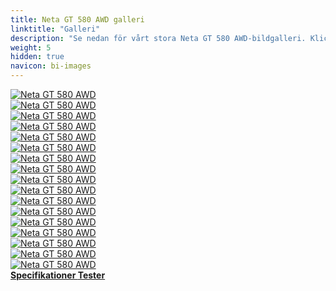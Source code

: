 ```yaml
---
title: Neta GT 580 AWD galleri
linktitle: "Galleri"
description: "Se nedan för vårt stora Neta GT 580 AWD-bildgalleri. Klicka på bilderna för högupplösta versioner."
weight: 5
hidden: true
navicon: bi-images
---
```

<!-- markdownlint-disable MD033 -->
<div class="row" id ="my-gallery">
	<div class="pswp-grid-item col-6 col-md-4">
		<a href="https://media.evkx.net/multimedia/models/neta/gt/gt_580_awd/exterior_1.jpg"
data-pswp-src="https://media.evkx.net/multimedia/models/neta/gt/gt_580_awd/exterior_1.jpg"
data-pswp-width="1920"
data-pswp-height="950" 
target="_blank">
			<img src="https://media.evkx.net/multimedia/models/neta/gt/gt_580_awd/exterior_1_xst.jpg" alt="Neta GT 580 AWD" class="img-fluid img-thumbnail" />
		</a>
	</div>
	<div class="pswp-grid-item col-6 col-md-4">
		<a href="https://media.evkx.net/multimedia/models/neta/gt/gt_580_awd/exterior_2.jpg"
data-pswp-src="https://media.evkx.net/multimedia/models/neta/gt/gt_580_awd/exterior_2.jpg"
data-pswp-width="1920"
data-pswp-height="1080" 
target="_blank">
			<img src="https://media.evkx.net/multimedia/models/neta/gt/gt_580_awd/exterior_2_xst.jpg" alt="Neta GT 580 AWD" class="img-fluid img-thumbnail" />
		</a>
	</div>
	<div class="pswp-grid-item col-6 col-md-4">
		<a href="https://media.evkx.net/multimedia/models/neta/gt/gt_580_awd/exterior_3.jpg"
data-pswp-src="https://media.evkx.net/multimedia/models/neta/gt/gt_580_awd/exterior_3.jpg"
data-pswp-width="1920"
data-pswp-height="950" 
target="_blank">
			<img src="https://media.evkx.net/multimedia/models/neta/gt/gt_580_awd/exterior_3_xst.jpg" alt="Neta GT 580 AWD" class="img-fluid img-thumbnail" />
		</a>
	</div>
	<div class="pswp-grid-item col-6 col-md-4">
		<a href="https://media.evkx.net/multimedia/models/neta/gt/gt_580_awd/frontseats_1.jpg"
data-pswp-src="https://media.evkx.net/multimedia/models/neta/gt/gt_580_awd/frontseats_1.jpg"
data-pswp-width="1920"
data-pswp-height="1081" 
target="_blank">
			<img src="https://media.evkx.net/multimedia/models/neta/gt/gt_580_awd/frontseats_1_xst.jpg" alt="Neta GT 580 AWD" class="img-fluid img-thumbnail" />
		</a>
	</div>
	<div class="pswp-grid-item col-6 col-md-4">
		<a href="https://media.evkx.net/multimedia/models/neta/gt/gt_580_awd/frontseats_2.jpg"
data-pswp-src="https://media.evkx.net/multimedia/models/neta/gt/gt_580_awd/frontseats_2.jpg"
data-pswp-width="3000"
data-pswp-height="1930" 
target="_blank">
			<img src="https://media.evkx.net/multimedia/models/neta/gt/gt_580_awd/frontseats_2_xst.jpg" alt="Neta GT 580 AWD" class="img-fluid img-thumbnail" />
		</a>
	</div>
	<div class="pswp-grid-item col-6 col-md-4">
		<a href="https://media.evkx.net/multimedia/models/neta/gt/gt_580_awd/frontseats_3.jpg"
data-pswp-src="https://media.evkx.net/multimedia/models/neta/gt/gt_580_awd/frontseats_3.jpg"
data-pswp-width="3000"
data-pswp-height="2000" 
target="_blank">
			<img src="https://media.evkx.net/multimedia/models/neta/gt/gt_580_awd/frontseats_3_xst.jpg" alt="Neta GT 580 AWD" class="img-fluid img-thumbnail" />
		</a>
	</div>
	<div class="pswp-grid-item col-6 col-md-4">
		<a href="https://media.evkx.net/multimedia/models/neta/gt/gt_580_awd/interior_1.jpg"
data-pswp-src="https://media.evkx.net/multimedia/models/neta/gt/gt_580_awd/interior_1.jpg"
data-pswp-width="1920"
data-pswp-height="950" 
target="_blank">
			<img src="https://media.evkx.net/multimedia/models/neta/gt/gt_580_awd/interior_1_xst.jpg" alt="Neta GT 580 AWD" class="img-fluid img-thumbnail" />
		</a>
	</div>
	<div class="pswp-grid-item col-6 col-md-4">
		<a href="https://media.evkx.net/multimedia/models/neta/gt/gt_580_awd/interior_2.jpg"
data-pswp-src="https://media.evkx.net/multimedia/models/neta/gt/gt_580_awd/interior_2.jpg"
data-pswp-width="3000"
data-pswp-height="1881" 
target="_blank">
			<img src="https://media.evkx.net/multimedia/models/neta/gt/gt_580_awd/interior_2_xst.jpg" alt="Neta GT 580 AWD" class="img-fluid img-thumbnail" />
		</a>
	</div>
	<div class="pswp-grid-item col-6 col-md-4">
		<a href="https://media.evkx.net/multimedia/models/neta/gt/gt_580_awd/interior_3.jpg"
data-pswp-src="https://media.evkx.net/multimedia/models/neta/gt/gt_580_awd/interior_3.jpg"
data-pswp-width="3000"
data-pswp-height="1965" 
target="_blank">
			<img src="https://media.evkx.net/multimedia/models/neta/gt/gt_580_awd/interior_3_xst.jpg" alt="Neta GT 580 AWD" class="img-fluid img-thumbnail" />
		</a>
	</div>
	<div class="pswp-grid-item col-6 col-md-4">
		<a href="https://media.evkx.net/multimedia/models/neta/gt/gt_580_awd/interior_4.jpg"
data-pswp-src="https://media.evkx.net/multimedia/models/neta/gt/gt_580_awd/interior_4.jpg"
data-pswp-width="1920"
data-pswp-height="1081" 
target="_blank">
			<img src="https://media.evkx.net/multimedia/models/neta/gt/gt_580_awd/interior_4_xst.jpg" alt="Neta GT 580 AWD" class="img-fluid img-thumbnail" />
		</a>
	</div>
	<div class="pswp-grid-item col-6 col-md-4">
		<a href="https://media.evkx.net/multimedia/models/neta/gt/gt_580_awd/interior_5.jpg"
data-pswp-src="https://media.evkx.net/multimedia/models/neta/gt/gt_580_awd/interior_5.jpg"
data-pswp-width="1920"
data-pswp-height="1081" 
target="_blank">
			<img src="https://media.evkx.net/multimedia/models/neta/gt/gt_580_awd/interior_5_xst.jpg" alt="Neta GT 580 AWD" class="img-fluid img-thumbnail" />
		</a>
	</div>
	<div class="pswp-grid-item col-6 col-md-4">
		<a href="https://media.evkx.net/multimedia/models/neta/gt/gt_580_awd/main_1.jpg"
data-pswp-src="https://media.evkx.net/multimedia/models/neta/gt/gt_580_awd/main_1.jpg"
data-pswp-width="3000"
data-pswp-height="1484" 
target="_blank">
			<img src="https://media.evkx.net/multimedia/models/neta/gt/gt_580_awd/main_1_xst.jpg" alt="Neta GT 580 AWD" class="img-fluid img-thumbnail" />
		</a>
	</div>
	<div class="pswp-grid-item col-6 col-md-4">
		<a href="https://media.evkx.net/multimedia/models/neta/gt/gt_580_awd/rearlights_1.jpg"
data-pswp-src="https://media.evkx.net/multimedia/models/neta/gt/gt_580_awd/rearlights_1.jpg"
data-pswp-width="3000"
data-pswp-height="1999" 
target="_blank">
			<img src="https://media.evkx.net/multimedia/models/neta/gt/gt_580_awd/rearlights_1_xst.jpg" alt="Neta GT 580 AWD" class="img-fluid img-thumbnail" />
		</a>
	</div>
	<div class="pswp-grid-item col-6 col-md-4">
		<a href="https://media.evkx.net/multimedia/models/neta/gt/gt_580_awd/roof_1.jpg"
data-pswp-src="https://media.evkx.net/multimedia/models/neta/gt/gt_580_awd/roof_1.jpg"
data-pswp-width="1920"
data-pswp-height="950" 
target="_blank">
			<img src="https://media.evkx.net/multimedia/models/neta/gt/gt_580_awd/roof_1_xst.jpg" alt="Neta GT 580 AWD" class="img-fluid img-thumbnail" />
		</a>
	</div>
	<div class="pswp-grid-item col-6 col-md-4">
		<a href="https://media.evkx.net/multimedia/models/neta/gt/gt_580_awd/screens_1.jpg"
data-pswp-src="https://media.evkx.net/multimedia/models/neta/gt/gt_580_awd/screens_1.jpg"
data-pswp-width="3000"
data-pswp-height="2000" 
target="_blank">
			<img src="https://media.evkx.net/multimedia/models/neta/gt/gt_580_awd/screens_1_xst.jpg" alt="Neta GT 580 AWD" class="img-fluid img-thumbnail" />
		</a>
	</div>
	<div class="pswp-grid-item col-6 col-md-4">
		<a href="https://media.evkx.net/multimedia/models/neta/gt/gt_580_awd/soundsystem_1.jpg"
data-pswp-src="https://media.evkx.net/multimedia/models/neta/gt/gt_580_awd/soundsystem_1.jpg"
data-pswp-width="1920"
data-pswp-height="1081" 
target="_blank">
			<img src="https://media.evkx.net/multimedia/models/neta/gt/gt_580_awd/soundsystem_1_xst.jpg" alt="Neta GT 580 AWD" class="img-fluid img-thumbnail" />
		</a>
	</div>
	<div class="pswp-grid-item col-6 col-md-4">
		<a href="https://media.evkx.net/multimedia/models/neta/gt/gt_580_awd/wheels_1.jpg"
data-pswp-src="https://media.evkx.net/multimedia/models/neta/gt/gt_580_awd/wheels_1.jpg"
data-pswp-width="2400"
data-pswp-height="1360" 
target="_blank">
			<img src="https://media.evkx.net/multimedia/models/neta/gt/gt_580_awd/wheels_1_xst.jpg" alt="Neta GT 580 AWD" class="img-fluid img-thumbnail" />
		</a>
	</div>
</div>
<script type="module">
  import PhotoSwipeLightbox from '/js/photoswipe-lightbox.esm.js';
    const lightbox = new PhotoSwipeLightbox({
       gallery: '#my-gallery',
        children: 'a',
        pswpModule: () => import('/js/photoswipe.esm.js')
    });
lightbox.init();
</script>
<div class="mt-3 mb-3">
<a href="../specifications/" class="text-decoration-none text-black">
<strong><i class="bi-arrow-left"></i> Specifikationer </strong>
</a>
<a href="../reviews/" class="text-decoration-none text-black float-end">
<strong>Tester <i class="bi-arrow-right"></i></strong>
</a>
</div>
